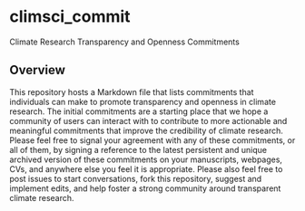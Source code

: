 # climsci_commit
Climate Research Transparency and Openness Commitments

## Overview
This repository hosts a Markdown file that lists commitments that individuals can make to promote transparency and openness in climate research. The initial commitments are a starting place that we hope a community of users can interact with to contribute to more actionable and meaningful commitments that improve the credibility of climate research. Please feel free to signal your agreement with any of these commitments, or all of them, by signing a reference to the latest persistent and unique archived version of these commitments on your manuscripts, webpages, CVs, and anywhere else you feel it is appropriate. Please also feel free to post issues to start conversations, fork this repository, suggest and implement edits, and help foster a strong community around transparent climate research. 
